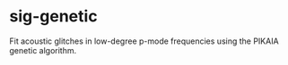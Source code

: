 sig-genetic
===========

Fit acoustic glitches in low-degree p-mode frequencies using the PIKAIA genetic algorithm.

